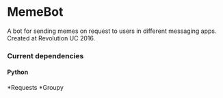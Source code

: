 # MemeBot
A bot for sending memes on request to users in different messaging apps. Created at Revolution UC 2016.


### Current dependencies
#### Python
*Requests
*Groupy

